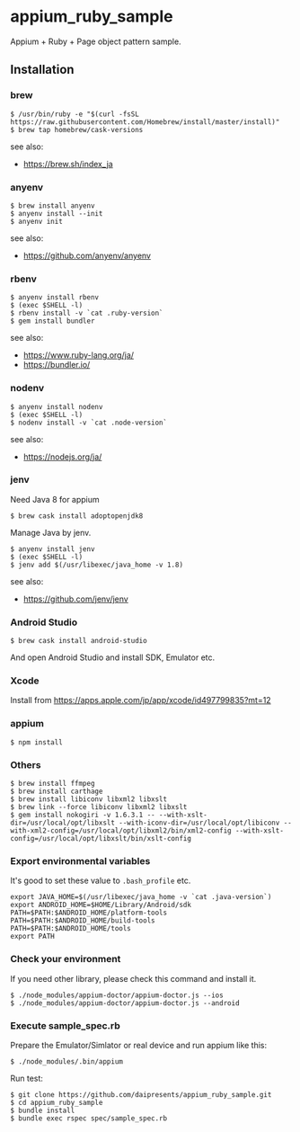 # appium_ruby_sample

Appium + Ruby + Page object pattern sample.


## Installation

### brew

```
$ /usr/bin/ruby -e "$(curl -fsSL https://raw.githubusercontent.com/Homebrew/install/master/install)"
$ brew tap homebrew/cask-versions
```

see also: 
- https://brew.sh/index_ja


### anyenv

```
$ brew install anyenv
$ anyenv install --init
$ anyenv init
```

see also: 
- https://github.com/anyenv/anyenv

### rbenv

```
$ anyenv install rbenv
$ (exec $SHELL -l)
$ rbenv install -v `cat .ruby-version`
$ gem install bundler
```

see also: 
- https://www.ruby-lang.org/ja/
- https://bundler.io/

### nodenv

```
$ anyenv install nodenv
$ (exec $SHELL -l)
$ nodenv install -v `cat .node-version`
```

see also:
- https://nodejs.org/ja/

### jenv

Need Java 8 for appium

```
$ brew cask install adoptopenjdk8 
```

Manage Java by jenv.

```
$ anyenv install jenv
$ (exec $SHELL -l)
$ jenv add $(/usr/libexec/java_home -v 1.8)
```

see also:
- https://github.com/jenv/jenv


### Android Studio

```
$ brew cask install android-studio
```

And open Android Studio and install SDK, Emulator etc.

### Xcode

Install from https://apps.apple.com/jp/app/xcode/id497799835?mt=12

### appium

```
$ npm install
```

### Others
```
$ brew install ffmpeg
$ brew install carthage
$ brew install libiconv libxml2 libxslt
$ brew link --force libiconv libxml2 libxslt
$ gem install nokogiri -v 1.6.3.1 -- --with-xslt-dir=/usr/local/opt/libxslt --with-iconv-dir=/usr/local/opt/libiconv --with-xml2-config=/usr/local/opt/libxml2/bin/xml2-config --with-xslt-config=/usr/local/opt/libxslt/bin/xslt-config
```

### Export environmental variables

It's good to set these value to `.bash_profile` etc.

```
export JAVA_HOME=$(/usr/libexec/java_home -v `cat .java-version`)
export ANDROID_HOME=$HOME/Library/Android/sdk
PATH=$PATH:$ANDROID_HOME/platform-tools
PATH=$PATH:$ANDROID_HOME/build-tools
PATH=$PATH:$ANDROID_HOME/tools
export PATH
```

### Check your environment

If you need other library, please check this command and install it.

```
$ ./node_modules/appium-doctor/appium-doctor.js --ios
$ ./node_modules/appium-doctor/appium-doctor.js --android
```

### Execute sample_spec.rb

Prepare the Emulator/Simlator or real device and run appium like this:

```
$ ./node_modules/.bin/appium
```

Run test:

```
$ git clone https://github.com/daipresents/appium_ruby_sample.git
$ cd appium_ruby_sample
$ bundle install
$ bundle exec rspec spec/sample_spec.rb
```

